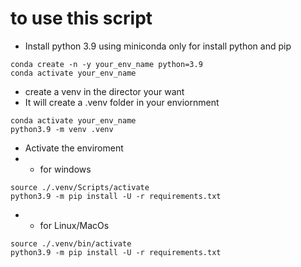 # to use this script 



- Install python 3.9 using miniconda only for install python and pip
```
conda create -n -y your_env_name python=3.9 
conda activate your_env_name
```

- create a venv in the director your want 
- It will create a .venv folder in your enviornment
```
conda activate your_env_name
python3.9 -m venv .venv
```

- Activate the enviroment
- - for windows
```
source ./.venv/Scripts/activate
python3.9 -m pip install -U -r requirements.txt
```

- - for Linux/MacOs
```
source ./.venv/bin/activate
python3.9 -m pip install -U -r requirements.txt
```


